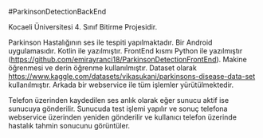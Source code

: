 #ParkinsonDetectionBackEnd

Kocaeli Üniversitesi 4. Sınıf Bitirme Projesidir.

Parkinson Hastalığının ses ile tespiti yapılmaktadır. Bir Android uygulamasıdır. Kotlin ile yazılmıştır. FrontEnd kısmı Python ile yazılmıştır (https://github.com/emirayranci18/ParkinsonDetectionFrontEnd). Makine öğrenmesi ve derin öğrenme kullanılmıştır. Dataset olarak https://www.kaggle.com/datasets/vikasukani/parkinsons-disease-data-set kullanılmıştır. Arkada bir webservice ile tüm işlemler yürütülmektedir.

Telefon üzerinden kaydedilen ses anlık olarak eğer sunucu aktif ise sunucuya gönderilir. Sunucuda test işlemi yapılır ve sonuç telefona webservice üzerinden yeniden gönderilir ve kullanıcı telefon üzerinde hastalık tahmin sonucunu görüntüler.
